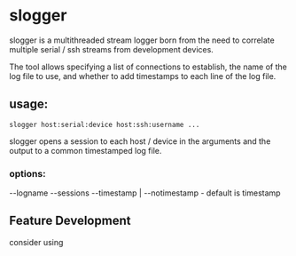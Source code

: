 # slogger

slogger is a multithreaded stream logger born from the need to correlate multiple serial / ssh streams from development devices.

The tool allows specifying a list of connections to establish, the name of the log file to use, and whether to add timestamps to each line of the log file.



## usage:
```
slogger host:serial:device host:ssh:username ...
```

slogger opens a session to each host / device in the arguments and the output to a common timestamped log file.

### options:
--logname
--sessions
--timestamp | --notimestamp - default is timestamp

## Feature Development
consider using